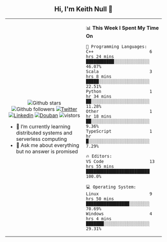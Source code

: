 <h2 align="center"> Hi, I'm Keith Null 👋 </h2>

<table>
    <tr>
        <td valign="center" width="50%">
            <p align="center">
              <img src="https://img.shields.io/github/stars/keithnull?style=social" alt="Github stars" />
              <img src="https://img.shields.io/github/followers/keithnull?style=social" alt="Github followers" />
              <a href="https://twitter.com/_keithnull"><img src="https://img.shields.io/badge/@__keithnull-1DA1F2?style=flat&logo=Twitter&logoColor=white" alt="Twitter"/></a>
              <a href="https://www.linkedin.com/in/wuzhengke/?locale=en_US"><img src="https://img.shields.io/badge/@wuzhengke-0073b1?style=flat&logo=LinkedIn&logoColor=white" alt="Linkedin" /></a>
              <a href="https://www.douban.com/people/keith1"><img src="https://img.shields.io/badge/@keith1-007722?style=flat&logo=Douban&logoColor=white" alt="Douban" /></a>
              <img src="https://visitor-badge.glitch.me/badge?page_id=keithnull" alt="vistors" />
            </p>
            <ul>
                <li>🌱 I’m currently learning distributed systems and serverless computing</li>
                <li>💬 Ask me about everything but no answer is promised</li>
            </ul>
        </td>
       <td valign="top" width="50%">
    
<!--START_SECTION:waka-->
📊 **This Week I Spent My Time On** 

```text
💬 Programming Languages: 
C++                      6 hrs 24 mins       ███████████░░░░░░░░░░░░░░   46.07% 
Scala                    3 hrs 8 mins        █████░░░░░░░░░░░░░░░░░░░░   22.51% 
Python                   1 hr 34 mins        ██░░░░░░░░░░░░░░░░░░░░░░░   11.28% 
Other                    1 hr 18 mins        ██░░░░░░░░░░░░░░░░░░░░░░░   9.36% 
TypeScript               1 hr                █░░░░░░░░░░░░░░░░░░░░░░░░   7.29%

🔥 Editors: 
VS Code                  13 hrs 55 mins      █████████████████████████   100.0%

💻 Operating System: 
Linux                    9 hrs 50 mins       █████████████████░░░░░░░░   70.69% 
Windows                  4 hrs 4 mins        ███████░░░░░░░░░░░░░░░░░░   29.31%

```


<!--END_SECTION:waka-->
</td></tr>
</table>


